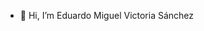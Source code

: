 - 👋 Hi, I’m Eduardo Miguel Victoria Sánchez
<!-- - 👀 I’m interested in ...
- 🌱 I’m currently learning ...
- 💞️ I’m looking to collaborate on ...
- 📫 How to reach me ... -->

<!---
eduardovisa/eduardovisa is a ✨ special ✨ repository because its `README.md` (this file) appears on your GitHub profile.
You can click the Preview link to take a look at your changes.
--->
